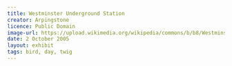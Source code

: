 ```yaml
---
title: Westminster Underground Station
creator: Arpingstone
licence: Public Domain
image-url: https://upload.wikimedia.org/wikipedia/commons/b/b8/Westminster.tube.station.jubilee.arp.jpg
date: 2 October 2005
layout: exhibit
tags: bird, day, twig
---
```

